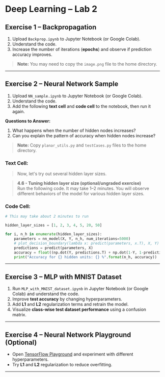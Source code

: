 # Deep Learning – Lab 2

## **Exercise 1 – Backpropagation**

1. Upload `Backprop.ipynb` to Jupyter Notebook (or Google Colab).
2. Understand the code.
3. Increase the number of iterations (**epochs**) and observe if prediction accuracy improves.

> **Note:** You may need to copy the `image.png` file to the home directory.

---

## **Exercise 2 – Neural Network Sample**

1. Upload `NN_sample.ipynb` to Jupyter Notebook (or Google Colab).
2. Understand the code.
3. Add the following **text cell** and **code cell** to the notebook, then run it again.

**Questions to Answer:**
1. What happens when the number of hidden nodes increases?
2. Can you explain the pattern of accuracy when hidden nodes increase?

> **Note:** Copy `planar_utils.py` and `testCases.py` files to the home directory.

### Text Cell:

> Now, let's try out several hidden layer sizes.

> **4.6 - Tuning hidden layer size (optional/ungraded exercise)**  
> Run the following code. It may take 1–2 minutes. You will observe different behaviors of the model for various hidden layer sizes.

### Code Cell:

```python
# This may take about 2 minutes to run

hidden_layer_sizes = [1, 2, 3, 4, 5, 20, 50]

for i, n_h in enumerate(hidden_layer_sizes):
    parameters = nn_model(X, Y, n_h, num_iterations=5000)
    # plot_decision_boundary(lambda x: predict(parameters, x.T), X, Y)
    predictions = predict(parameters, X)
    accuracy = float((np.dot(Y, predictions.T) + np.dot(1-Y, 1-predictions.T)) / float(Y.size) * 100)
    print("Accuracy for {} hidden units: {} %".format(n_h, accuracy))
```

---

## **Exercise 3 – MLP with MNIST Dataset**

1. Run `MLP_with_MNIST_dataset.ipynb` in Jupyter Notebook (or Google Colab) and understand the code.
2. Improve **test accuracy** by changing hyperparameters.
3. Add **L1** and **L2** regularization terms and retrain the model.
4. Visualize **class-wise test dataset performance** using a confusion matrix.

---

## **Exercise 4 – Neural Network Playground (Optional)**

- Open [TensorFlow Playground](https://playground.tensorflow.org/) and experiment with different hyperparameters.
- Try **L1** and **L2** regularization to reduce overfitting.

---
